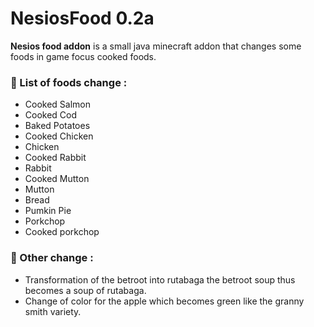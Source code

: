 # NesiosFood 0.2a

**Nesios food addon** is a small java minecraft addon that changes some foods in game focus cooked foods.

### 📍 List of foods change :

- Cooked Salmon
- Cooked Cod
- Baked Potatoes
- Cooked Chicken
- Chicken
- Cooked Rabbit
- Rabbit
- Cooked Mutton
- Mutton
- Bread
- Pumkin Pie
- Porkchop
- Cooked porkchop

### 📍 Other change :

- Transformation of the betroot into rutabaga the betroot soup thus becomes a soup of rutabaga.
- Change of color for the apple which becomes green like the granny smith variety.
